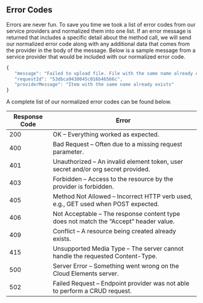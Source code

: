 ## Error Codes

Errors are never fun. To save you time we took a list of error codes from our service providers and normalized them into one list. If an error message is returned that includes a specific detail about the method call, we will send our normalized error code along with any additional data that comes from the provider in the body of the message. Below is a sample message from a service provider that would be included with our normalized error code.

```javascript
{
   "message": "Failed to upload file. File with the same name already exists. Change the name of the file you're uploading or set the overwrite query parameter to true.",
   "requestId": "53dbca9430045c016b46566c",
   "providerMessage": "Item with the same name already exists"
}
```
A complete list of our normalized error codes can be found below.

| Response Code 	| Error                                                                                	|
|---------------	|--------------------------------------------------------------------------------------	|
| 200           	| OK – Everything worked as expected.                                                  	|
| 400           	| Bad Request – Often due to a missing request parameter.                              	|
| 401           	| Unauthorized – An invalid element token, user secret and/or org secret provided.     	|
| 403           	| Forbidden – Access to the resource by the provider is forbidden.                     	|
| 405           	| Method Not Allowed – Incorrect HTTP verb used, e.g., GET used when POST expected.    	|
| 406           	| Not Acceptable – The response content type does not match the “Accept” header value. 	|
| 409           	| Conflict – A resource being created already exists.                                  	|
| 415           	| Unsupported Media Type – The server cannot handle the requested Content-Type.        	|
| 500           	| Server Error – Something went wrong on the Cloud Elements server.                    	|
| 502           	| Failed Request – Endpoint provider was not able to perform a CRUD request.           	|
